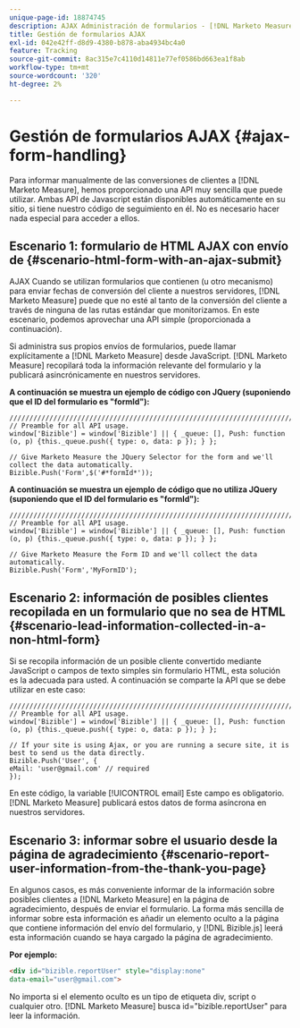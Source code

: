 ```yaml
---
unique-page-id: 18874745
description: AJAX Administración de formularios - [!DNL Marketo Measure] - Documentación del producto
title: Gestión de formularios AJAX
exl-id: 042e42ff-d8d9-4380-b878-aba4934bc4a0
feature: Tracking
source-git-commit: 8ac315e7c4110d14811e77ef0586bd663ea1f8ab
workflow-type: tm+mt
source-wordcount: '320'
ht-degree: 2%

---
```


# Gestión de formularios AJAX {#ajax-form-handling}

Para informar manualmente de las conversiones de clientes a [!DNL Marketo Measure], hemos proporcionado una API muy sencilla que puede utilizar. Ambas API de Javascript están disponibles automáticamente en su sitio, si tiene nuestro código de seguimiento en él. No es necesario hacer nada especial para acceder a ellos.

## Escenario 1: formulario de HTML AJAX con envío de {#scenario-html-form-with-an-ajax-submit}

AJAX Cuando se utilizan formularios que contienen (u otro mecanismo) para enviar fechas de conversión del cliente a nuestros servidores, [!DNL Marketo Measure] puede que no esté al tanto de la conversión del cliente a través de ninguna de las rutas estándar que monitorizamos. En este escenario, podemos aprovechar una API simple (proporcionada a continuación).

Si administra sus propios envíos de formularios, puede llamar explícitamente a [!DNL Marketo Measure] desde JavaScript. [!DNL Marketo Measure] recopilará toda la información relevante del formulario y la publicará asincrónicamente en nuestros servidores.

**A continuación se muestra un ejemplo de código con JQuery (suponiendo que el ID del formulario es &quot;formId&quot;):**

```jquery
///////////////////////////////////////////////////////////////////////  
// Preamble for all API usage.  
window['Bizible'] = window['Bizible'] || { _queue: [], Push: function (o, p) {this._queue.push({ type: o, data: p }); } };  
  
// Give Marketo Measure the JQuery Selector for the form and we'll collect the data automatically.  
Bizible.Push('Form',$('#*formId*'));
```

**A continuación se muestra un ejemplo de código que no utiliza JQuery (suponiendo que el ID del formulario es &quot;formId&quot;):**

```jquery
///////////////////////////////////////////////////////////////////////  
// Preamble for all API usage.  
window['Bizible'] = window['Bizible'] || { _queue: [], Push: function (o, p) {this._queue.push({ type: o, data: p }); } };  
  
// Give Marketo Measure the Form ID and we'll collect the data automatically.
Bizible.Push('Form','MyFormID');
```

## Escenario 2: información de posibles clientes recopilada en un formulario que no sea de HTML {#scenario-lead-information-collected-in-a-non-html-form}

Si se recopila información de un posible cliente convertido mediante JavaScript o campos de texto simples sin formulario HTML, esta solución es la adecuada para usted. A continuación se comparte la API que se debe utilizar en este caso:

```jquery
///////////////////////////////////////////////////////////////////////  
// Preamble for all API usage.  
window['Bizible'] = window['Bizible'] || { _queue: [], Push: function (o, p) {this._queue.push({ type: o, data: p }); } };  
  
// If your site is using Ajax, or you are running a secure site, it is best to send us the data directly.  
Bizible.Push('User', {
eMail: 'user@gmail.com' // required  
});  
```

En este código, la variable [!UICONTROL email] Este campo es obligatorio. [!DNL Marketo Measure] publicará estos datos de forma asíncrona en nuestros servidores.

## Escenario 3: informar sobre el usuario desde la página de agradecimiento {#scenario-report-user-information-from-the-thank-you-page}

En algunos casos, es más conveniente informar de la información sobre posibles clientes a [!DNL Marketo Measure] en la página de agradecimiento, después de enviar el formulario. La forma más sencilla de informar sobre esta información es añadir un elemento oculto a la página que contiene información del envío del formulario, y [!DNL Bizible.js] leerá esta información cuando se haya cargado la página de agradecimiento.

**Por ejemplo:**

```html
<div id="bizible.reportUser" style="display:none"  
data-email="user@gmail.com">  
```

No importa si el elemento oculto es un tipo de etiqueta div, script o cualquier otro. [!DNL Marketo Measure] busca id=&quot;bizible.reportUser&quot; para leer la información.

